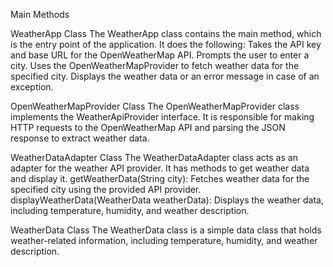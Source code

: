 Main Methods

WeatherApp Class
The WeatherApp class contains the main method, which is the entry point of the application.
It does the following:
Takes the API key and base URL for the OpenWeatherMap API.
Prompts the user to enter a city.
Uses the OpenWeatherMapProvider to fetch weather data for the specified city.
Displays the weather data or an error message in case of an exception.

OpenWeatherMapProvider Class
The OpenWeatherMapProvider class implements the WeatherApiProvider interface.
It is responsible for making HTTP requests to the OpenWeatherMap API and parsing the JSON response to extract weather data.

WeatherDataAdapter Class
The WeatherDataAdapter class acts as an adapter for the weather API provider.
 It has methods to get weather data and display it.
getWeatherData(String city): Fetches weather data for the specified city using the provided API provider.
displayWeatherData(WeatherData weatherData): Displays the weather data, including temperature, humidity, and weather description.

WeatherData Class
The WeatherData class is a simple data class that holds weather-related information, including temperature, humidity, and weather description.
